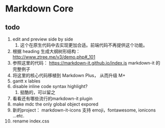 # Markdown Core


## todo

1. edit and preview side by side
    1. 这个在原生代码中去实现更加合适。前端代码不再提供这个功能。
1. 根据 heading 生成大纲树形结构： http://www.ztree.me/v3/demo.php#_101
1. 参照这里的代码： https://markdown-it.github.io/index.js  markdown-it 的完整例子
1. 将这里的核心代码移植到 Markdown Plus， 从而升级 M+
1. gantt x lables
1. disable inline code syntax highlight?
    1. 挺酷的，可以留之
1. 看看还有哪些流行的markdown-it plugin
1. make mdc the only global object expored
1. 新的project： markdown-it-icons 支持 emoji，fontawesome, ionicons ...etc.
1. rename index.css
